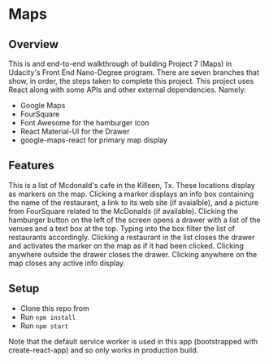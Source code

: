 # Maps

## Overview
This is and end-to-end walkthrough of building Project 7 (Maps) in Udacity's Front End Nano-Degree program. There are seven branches that show, in order, the steps taken to complete this project. This project uses React along with some APIs and other external dependencies. Namely:

* Google Maps
* FourSquare
* Font Awesome for the hamburger icon
* React Material-UI for the Drawer
* google-maps-react for primary map display

## Features
This is a list of Mcdonald's cafe in the Killeen, Tx. These locations display as markers on the map. Clicking a marker displays an info box containing the name of the restaurant, a link to its web site (if avaialble), and a picture from FourSquare related to the McDonalds (if available). Clicking the hamburger button on the left of the screen opens a drawer with a list of the venues and a text box at the top. Typing into the box filter the list of restaurants accordingly. Clicking a restaurant in the list closes the drawer and activates the marker on the map as if it had been clicked. Clicking anywhere outside the drawer closes the drawer. Clicking anywhere on the map closes any active info display.

## Setup
* Clone this repo from 
* Run `npm install`
* Run `npm start`

Note that the default service worker is used in this app (bootstrapped with create-react-app) and so only works in production build.

